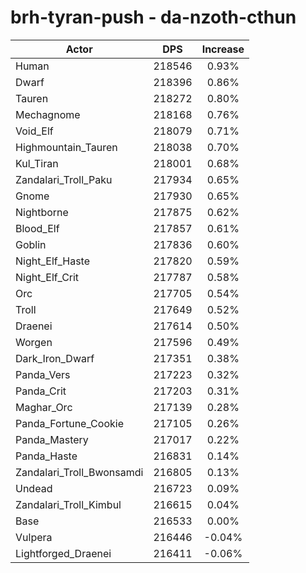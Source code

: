 # brh-tyran-push - da-nzoth-cthun
| Actor | DPS | Increase |
|---|:---:|:---:|
|Human|218546|0.93%|
|Dwarf|218396|0.86%|
|Tauren|218272|0.80%|
|Mechagnome|218168|0.76%|
|Void_Elf|218079|0.71%|
|Highmountain_Tauren|218038|0.70%|
|Kul_Tiran|218001|0.68%|
|Zandalari_Troll_Paku|217934|0.65%|
|Gnome|217930|0.65%|
|Nightborne|217875|0.62%|
|Blood_Elf|217857|0.61%|
|Goblin|217836|0.60%|
|Night_Elf_Haste|217820|0.59%|
|Night_Elf_Crit|217787|0.58%|
|Orc|217705|0.54%|
|Troll|217649|0.52%|
|Draenei|217614|0.50%|
|Worgen|217596|0.49%|
|Dark_Iron_Dwarf|217351|0.38%|
|Panda_Vers|217223|0.32%|
|Panda_Crit|217203|0.31%|
|Maghar_Orc|217139|0.28%|
|Panda_Fortune_Cookie|217105|0.26%|
|Panda_Mastery|217017|0.22%|
|Panda_Haste|216831|0.14%|
|Zandalari_Troll_Bwonsamdi|216805|0.13%|
|Undead|216723|0.09%|
|Zandalari_Troll_Kimbul|216615|0.04%|
|Base|216533|0.00%|
|Vulpera|216446|-0.04%|
|Lightforged_Draenei|216411|-0.06%|
